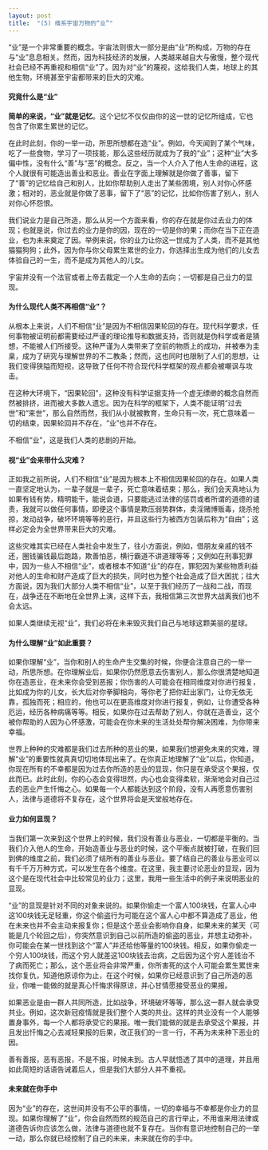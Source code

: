 ```yaml
---
layout: post
title:  "(5) 维系宇宙万物的“业”"
---
```

“业”是一个非常重要的概念。宇宙法则很大一部分是由“业”所构成，万物的存在与“业”息息相关。然而，因为科技经济的发展，人类越来越自大与傲慢，整个现代社会已经不再重视和相信“业”了。因为对“业”的蔑视，这给我们人类，地球上的其他生物，环境甚至宇宙都带来的巨大的灾难。

#### **究竟什么是“业”**
**简单的来说，“业”就是记忆**。这个记忆不仅仅由你的这一世的记忆所组成，它也包含了你累生累世的记忆。

在此时此刻，你的一举一动，所思所想都在造“业”。例如，今天闻到了某个气味，吃了一些食物，学习了一项技能，那么这些经历就成为了我的“业”；这种“业”大多偏中性，没有什么“善”与“恶”的概念。反之，当一个人介入了他人生命的进程，这个人就很有可能造出善业和恶业。善业在字面上理解就是你做了善事，留下了“善”的记忆给自己和别人，比如你帮助别人走出了某些困境，别人对你心怀感激；相对的，恶业就是你做了恶事，留下了“恶”的记忆，比如你伤害了别人，别人对你心怀怨恨。

我们说业力是自己所造，那么从另一个方面来看，你的存在就是你过去业力的体现；也就是说，你过去的业力是你的因，现在的一切是你的果；而你在当下正在造业，也为未来奠定了因。举例来说，你的业力让你这一世成为了人类，而不是其他猫猫狗狗；此外，因为你与你父母累生累世的业力，你选择出生成为他们的儿女去体验自己的一生，而不是成为其他人的儿女。

宇宙并没有一个法官或者上帝去裁定一个人生命的去向；一切都是自己业力的显现。

#### **为什么现代人类不再相信“业”？**
从根本上来说，人们不相信“业”是因为不相信因果轮回的存在。现代科学要求，任何事物被证明前都需要经过严谨的理论推导和数据支持，否则就是伪科学或者是猜想，不能被人们所接受。这种严谨为人类带来了空前的物质上的成功，并被奉为圭臬，成为了研究与理解世界的不二教条；然而，这也同时也限制了人们的思想，让我们变得狭隘而短视，这导致了任何不符合现代科学框架的观点都会被嘲讽与攻击。

在这种大环境下，“因果轮回”，这种没有科学证据支持一个虚无缥缈的概念自然而然被排挤，进而被大多数人遗忘。因为在科学的框架下，人类不能证明“过去世”和“来世”，那么自然而然，我们从小就被教育，生命只有一次，死亡意味着一切的结束，因果轮回并不存在，“业”也并不存在。

不相信“业”，这是我们人类的悲剧的开始。

#### **视“业”会来带什么灾难？**
正如我之前所说，人们不相信“业”是因为根本上不相信因果轮回的存在。如果人类一直坚定地认为，一辈子就是一辈子，死亡意味着结束；那么，我们会天真地认为如果有钱有势，精明能干，能说会道，只要能逃过法律的惩罚或者所谓的道德的谴责，我就可以做任何事情，即便这个事情是欺压弱势群体，卖淫赌博贩毒，烧杀抢掠，发动战争，破坏环境等等的恶行，并且这些行为被西方包装后称为“自由”；这样必定会为全世界带来巨大的灾难。

这些灾难其实已经在人类社会中发生了，往小方面说，例如，借朋友亲戚的钱不还，圈钱骗钱最后跑路，欺善怕恶，横行霸道不讲道理等等；又例如在刑事犯罪中，因为一些人不相信“业”，或者根本不知道“业”的存在，罪犯因为某些物质利益对他人的生命和财产造成了巨大的损失，同时也为整个社会造成了巨大困扰；往大方面说，因为我们大部分人类不相信“业”，以至于我们经历了一战和二战，而现在，战争还在不断地在全世界上演，这样下去，我相信第三次世界大战离我们也不会太远。

如果人类继续无视“业”，我们必将在未来毁灭我们自己与地球这颗美丽的星球。

#### **为什么理解“业”如此重要？**
如果你理解“业”，当你和别人的生命产生交集的时候，你便会注意自己的一举一动，所思所想。在你理解业后，如果你仍然愿意去伤害别人，那么你很清楚地知道你在造恶业，在未来你会受到恶报；你伤害的人可能会在相同维度对你进行报复，比如成为你的儿女，长大后对你拳脚相向，等你老了把你赶出家门，让你无依无靠，孤独而死；相应的，他也可以在更高维度对你进行报复，例如，让你遭受各种厄运，经历各种病痛等等。相反，如果你在过去帮助了别人，你就在造善业，这个被你帮助的人因为心怀感激，可能会在你未来的生活处处帮你解决困难，为你带来幸福。

世界上种种的灾难都是我们过去所种的恶业的果，如果我们想避免未来的灾难，理解“业”的重要性就真真切切地体现出来了。在你真正地理解了“业”以后，你知道，你现在所有的不幸都是因为过去你所造的恶业的显现，你只是在承受这个果报，仅此而已。此时此刻，你的心态会变得坦然，内心也会变得柔软，渐渐地会对自己过去的恶业产生忏悔之心。如果每一个人都能达到这个阶段，没有人再愿意伤害别人，法律与道德将不复存在，这个世界将会是天堂般地存在。

#### **业力如何显现？**
当我们第一次来到这个世界上的时候，我们没有善业与恶业，一切都是平衡的。当我们介入他人的生命，开始造善业与恶业的时候，这个平衡点就被打破，在我们回到佛的维度之前，我们必须了结所有的善业与恶业。要了结自己的善业与恶业可以有千千万万种方式，可以发生在各个维度。在这里，我主要讨论恶业的显现，因为这个是在现代社会中比较常见的业力；这里，我用一些生活中的例子来说明恶业的显现。

“业”的显现是针对不同的对象来说的。如果你偷走一个富人100块钱，在富人心中这100块钱无足轻重，你这个偷盗行为可能在这个富人心中都不算造成了恶业，他在未来也并不会主动来报复你；但是这个恶业会影响你自身，如果未来的某天（可能是几个轮回之后），你突然意识到自己以前所造的偷盗的恶业，并想主动弥补，你可能会在某一世找到这个“富人”并还给他等量的100块钱。相反，如果你偷走一个穷人100块钱，而这个穷人就差这100块钱去治病，之后因为这个穷人差钱治不了病而死亡；那么，这个恶业将会非常严重，你所害死的这个人可能会累生累世来找你复仇，知道他原谅你为止，在这个时候，如果你已经意识到了自己所造的恶业，你唯一能做的就是真心忏悔求得原谅，并心甘情愿接受恶业的果报。

如果恶业是由一群人共同所造，比如战争，环境破坏等等，那么这一群人就会承受共业。例如，这次新冠疫情就是我们整个人类的共业。这样的共业没有一个人能够置身事外，每一个人都将承受它的果报。唯一我们能做的就是去承受这个果报，并且发出忏悔之心去减轻果报的后果，改正我们的一言一行，不再为未来种下恶业的 因。

善有善报，恶有恶报，不是不报，时候未到。古人早就悟透了其中的道理，并且用如此简短的话语告诫着后人，但是我们大部分人并不重视。

#### **未来就在你手中**
因为“业”的存在，这世间并没有不公平的事情，一切的幸福与不幸都是你业力的显现。如果你理解了“业”，你会自然而然的规范自己的言行举止，不用谁来用法律或道德告诉你应该怎么做，法律与道德也就不复存在。当你有意识地控制自己的一举一动，那么你就已经控制了自己的未来，未来就在你的手中。

